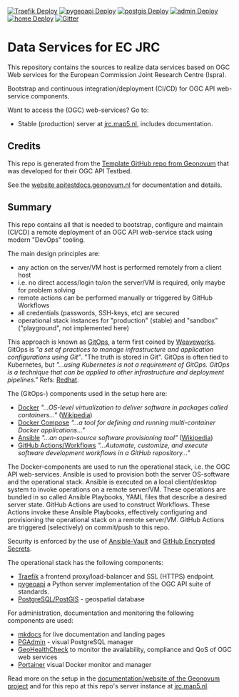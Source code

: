[![Traefik Deploy](https://github.com/justb4/ogc-api-jrc/actions/workflows/deploy.traefik.yml/badge.svg)](https://github.com/justb4/ogc-api-jrc/actions/workflows/deploy.traefik.yml)
[![pygeoapi Deploy](https://github.com/justb4/ogc-api-jrc/actions/workflows/deploy.pygeoapi.yml/badge.svg)](https://github.com/justb4/ogc-api-jrc/actions/workflows/deploy.pygeoapi.yml)
[![postgis Deploy](https://github.com/justb4/ogc-api-jrc/actions/workflows/deploy.postgis.yml/badge.svg)](https://github.com/justb4/ogc-api-jrc/actions/workflows/deploy.postgis.yml)
[![admin Deploy](https://github.com/justb4/ogc-api-jrc/actions/workflows/deploy.admin.yml/badge.svg)](https://github.com/justb4/ogc-api-jrc/actions/workflows/deploy.admin.yml)
[![home Deploy](https://github.com/justb4/ogc-api-jrc/actions/workflows/deploy.home.yml/badge.svg)](https://github.com/justb4/ogc-api-jrc/actions/workflows/deploy.home.yml)
[![Gitter](https://img.shields.io/gitter/room/Geonovum/ogc-api-testbed.svg?style=flat-square)](https://gitter.im/Geonovum/ogc-api-testbed)

# Data Services for EC JRC
This repository contains the sources to realize data services based on OGC Web services for
the European Commission Joint Research Centre (Ispra).

Bootstrap and continuous integration/deployment (CI/CD) for OGC API web-service components.

Want to access the (OGC) web-services? Go to:

* Stable (production) server at [jrc.map5.nl](https://jrc.map5.nl/), includes documentation.

## Credits
This repo is generated from the [Template GitHub repo from Geonovum](https://github.com/Geonovum/ogc-api-testbed) 
that was developed for their OGC API Testbed.

See the [website apitestdocs.geonovum.nl](https://apitestdocs.geonovum.nl) for documentation and details.

## Summary

This repo contains all that is needed to bootstrap, configure and maintain (CI/CD) a remote
deployment of an OGC API web-service stack using modern "DevOps" tooling. 

The main design principles are:

* any action on the server/VM host is performed remotely from a client host
* i.e. no direct access/login to/on the server/VM is required, only maybe for problem solving
* remote actions can be performed manually or triggered by GitHub Workflows
* all credentials (passwords, SSH-keys, etc) are secured 
* operational stack instances for "production" (stable) and "sandbox" ("playground", not implemented here)

This approach is known as [GitOps](https://www.gitops.tech/), a term first coined by [Weaveworks](https://www.weave.works/technologies/gitops/). 
GitOps is *"a set of practices to manage infrastructure and application configurations using Git"*. 
"The truth is stored in Git". 
GitOps is often tied to Kubernetes, but *"...using Kubernetes is not a requirement of GitOps. GitOps is a technique that can be applied to other infrastructure and deployment pipelines."*
Refs: [Redhat](https://www.redhat.com/en/topics/devops/what-is-gitops).

The (GitOps-) components used in the setup here are:

* [Docker](https://www.docker.com/) *"...OS-level virtualization to deliver software in packages called containers..."* ([Wikipedia](https://en.wikipedia.org/wiki/Docker_(software)))
* [Docker Compose](https://docs.docker.com/compose) *"...a tool for defining and running multi-container Docker applications..."*
* [Ansible](https://www.ansible.com/) *"...an open-source software provisioning tool"* ([Wikipedia](https://en.wikipedia.org/wiki/Ansible_(software)))
* [GitHub Actions/Workflows](https://docs.github.com/en/actions) *"...Automate, customize, and execute software development workflows in a GitHub repository..."*


The Docker-components are used to run the operational stack, i.e. the OGC API web-services. 
Ansible is used to provision both the server OS-software
and the operational stack. 
Ansible is executed on a local client/desktop system to invoke operations on a remote server/VM.
These operations are bundled in so called Ansible Playbooks, YAML files that describe a desired server state.
GitHub Actions are used to construct Workflows. 
These Actions invoke these Ansible Playbooks, effectively configuring
and provisioning the operational stack on a remote server/VM. 
GitHub Actions are triggered (selectively) on commit/push to this repo.
                    
Security is enforced by the use of [Ansible-Vault](https://docs.ansible.com/ansible/latest/user_guide/vault.html) 
and [GitHub Encrypted Secrets](https://docs.github.com/en/actions/reference/encrypted-secrets).

The operational stack has the following components:

* [Traefik](https://traefik.io/) a frontend proxy/load-balancer and SSL (HTTPS) endpoint.
* [pygeoapi](https://pygeoapi.io/) a Python server implementation of the OGC API suite of standards.
* [PostgreSQL/PostGIS](https://postgis.net) - geospatial database

For administration, documentation and monitoring the following components are used:

* [mkdocs](https://www.mkdocs.org/) for live documentation and landing pages
* [PGAdmin](https://www.pgadmin.org/) - visual PostgreSQL manager  
* [GeoHealthCheck](https://geohealthcheck.org) to monitor the availability, compliance and QoS of OGC web services
* [Portainer](https://www.portainer.io/) visual Docker monitor and manager

Read more on the setup in the [documentation/website of the Geonovum project](https://apitestdocs.geonovum.nl/setup)
and for this repo at this repo's server instance at [jrc.map5.nl](https://jrc.map5.nl/).
